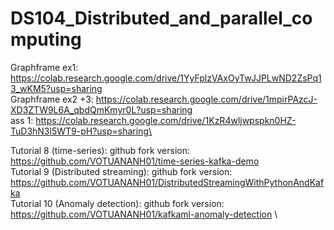 # DS104_Distributed_and_parallel_computing

Graphframe ex1: https://colab.research.google.com/drive/1YyFplzVAxOyTwJJPLwND2ZsPq13_wKM5?usp=sharing \
Graphframe ex2 +3: https://colab.research.google.com/drive/1mpirPAzcJ-XD3ZTW9L6A_qbdQmKmyr0L?usp=sharing \
ass 1: https://colab.research.google.com/drive/1KzR4wljwpspkn0HZ-TuD3hN3l5WT9-pH?usp=sharing\

Tutorial 8 (time-series): github fork version: https://github.com/VOTUANANH01/time-series-kafka-demo \
Tutorial 9 (Distributed streaming): github fork version: https://github.com/VOTUANANH01/DistributedStreamingWithPythonAndKafka \
Tutorial 10 (Anomaly detection): github fork version: https://github.com/VOTUANANH01/kafkaml-anomaly-detection \
